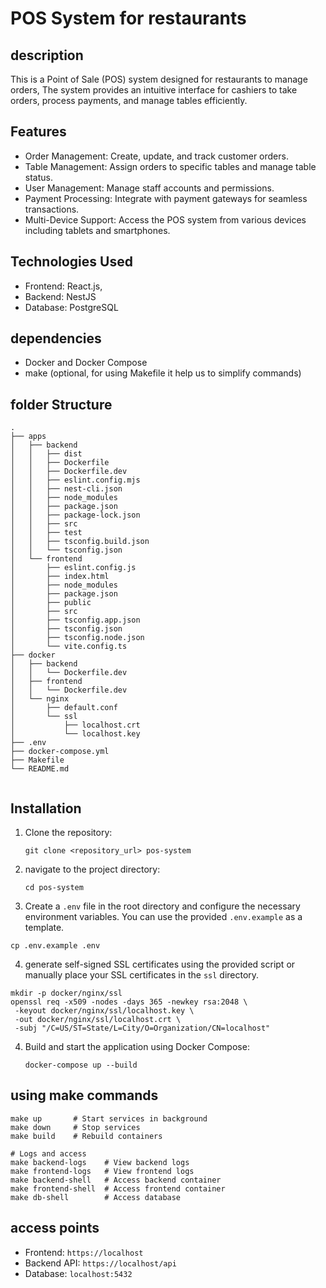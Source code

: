 # POS System for restaurants

## description

This is a Point of Sale (POS) system designed for restaurants to manage orders,
The system provides an intuitive interface for cashiers to take orders, process payments, and manage tables efficiently.

## Features

- Order Management: Create, update, and track customer orders.
- Table Management: Assign orders to specific tables and manage table status.
- User Management: Manage staff accounts and permissions.
- Payment Processing: Integrate with payment gateways for seamless transactions.
- Multi-Device Support: Access the POS system from various devices including tablets and smartphones.

## Technologies Used

- Frontend: React.js,
- Backend: NestJS
- Database: PostgreSQL

## dependencies

- Docker and Docker Compose
- make (optional, for using Makefile it help us to simplify commands)

## folder Structure

```
.
├── apps
│   ├── backend
│   │   ├── dist
│   │   ├── Dockerfile
│   │   ├── Dockerfile.dev
│   │   ├── eslint.config.mjs
│   │   ├── nest-cli.json
│   │   ├── node_modules
│   │   ├── package.json
│   │   ├── package-lock.json
│   │   ├── src
│   │   ├── test
│   │   ├── tsconfig.build.json
│   │   └── tsconfig.json
│   └── frontend
│       ├── eslint.config.js
│       ├── index.html
│       ├── node_modules
│       ├── package.json
│       ├── public
│       ├── src
│       ├── tsconfig.app.json
│       ├── tsconfig.json
│       ├── tsconfig.node.json
│       └── vite.config.ts
├── docker
│   ├── backend
│   │   └── Dockerfile.dev
│   ├── frontend
│   │   └── Dockerfile.dev
│   └── nginx
│       ├── default.conf
│       └── ssl
│           ├── localhost.crt
│           └── localhost.key
├── .env
├── docker-compose.yml
├── Makefile
└── README.md


```

## Installation

1. Clone the repository:
   ```
   git clone <repository_url> pos-system
   ```
2. navigate to the project directory:
   ```
   cd pos-system
   ```
3. Create a `.env` file in the root directory and configure the necessary environment variables. You can use the provided `.env.example` as a template.

```
cp .env.example .env
```

4. generate self-signed SSL certificates using the provided script or manually place your SSL certificates in the `ssl` directory.

```
mkdir -p docker/nginx/ssl
openssl req -x509 -nodes -days 365 -newkey rsa:2048 \
 -keyout docker/nginx/ssl/localhost.key \
 -out docker/nginx/ssl/localhost.crt \
 -subj "/C=US/ST=State/L=City/O=Organization/CN=localhost"
```

4. Build and start the application using Docker Compose:
   ```
   docker-compose up --build
   ```

## using make commands

```make
make up       # Start services in background
make down     # Stop services
make build    # Rebuild containers

# Logs and access
make backend-logs    # View backend logs
make frontend-logs   # View frontend logs
make backend-shell   # Access backend container
make frontend-shell  # Access frontend container
make db-shell        # Access database
```

## access points

- Frontend: `https://localhost`
- Backend API: `https://localhost/api`
- Database: `localhost:5432`
